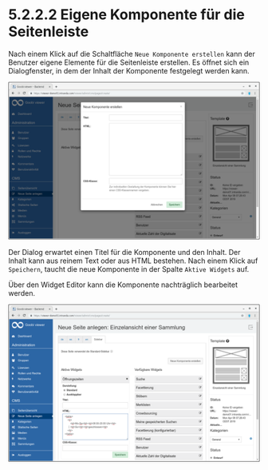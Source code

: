 # 5.2.2.2 Eigene Komponente für die Seitenleiste

Nach einem Klick auf die Schaltfläche `Neue Komponente erstellen` kann der Benutzer eigene Elemente für die Seitenleiste erstellen. Es öffnet sich ein Dialogfenster, in dem der Inhalt der Komponente festgelegt werden kann.

![](../../../.gitbook/assets/cms__create_new_page_sidebar_new_component.png)

Der Dialog erwartet einen Titel für die Komponente und den Inhalt. Der Inhalt kann aus reinem Text oder aus HTML bestehen. Nach einem Klick auf `Speichern`, taucht die neue Komponente in der Spalte `Aktive Widgets` auf.

Über den Widget Editor kann die Komponente nachträglich bearbeitet werden.

![](../../../.gitbook/assets/cms__create_new_page_sidebar_edit_widget.png)

